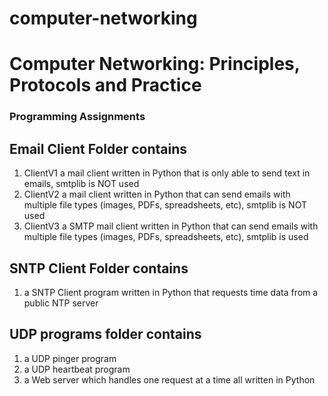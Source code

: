 # computer-networking


# Computer Networking: Principles, Protocols and Practice
### Programming Assignments

## Email Client Folder contains
1. ClientV1 a mail client written in Python that is only able to send text in emails, smtplib is NOT used
2. ClientV2 a mail client written in Python that can send emails with multiple file types (images, PDFs, spreadsheets, etc), smtplib is NOT used
3. ClientV3 a SMTP mail client written in Python that can send emails with multiple file types (images, PDFs, spreadsheets, etc), smtplib is used


## SNTP Client Folder contains
1. a SNTP Client program written in Python that requests time data from a public NTP server

## UDP programs folder contains
1. a UDP pinger program
2. a UDP heartbeat program
3. a Web server which handles one request at a time
all  written in Python



